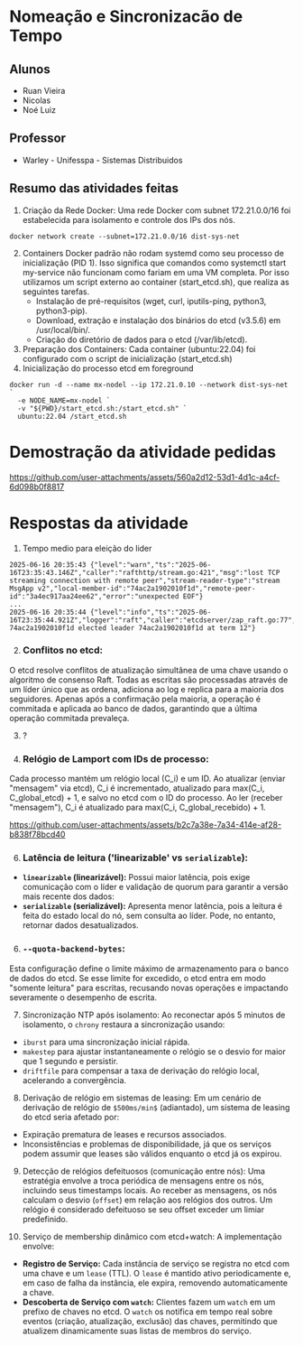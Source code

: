 # Nomeação e Sincronizacão de Tempo
## Alunos
- Ruan Vieira
- Nicolas
- Noé Luiz

## Professor
- Warley - Unifesspa - Sistemas Distribuidos

## Resumo das atividades feitas
1. Criação da Rede Docker: Uma rede Docker com subnet 172.21.0.0/16 foi estabelecida para isolamento e controle dos IPs dos nós.
```
docker network create --subnet=172.21.0.0/16 dist-sys-net
```
2. Containers Docker padrão não rodam systemd como seu processo de inicialização (PID 1). Isso significa que comandos como systemctl start my-service não funcionam como fariam em uma VM completa. Por isso utilizamos um script externo ao container (start_etcd.sh), que realiza as seguintes tarefas.
    - Instalação de pré-requisitos (wget, curl, iputils-ping, python3, python3-pip).
    - Download, extração e instalação dos binários do etcd (v3.5.6) em /usr/local/bin/.
    - Criação do diretório de dados para o etcd (/var/lib/etcd).
4. Preparação dos Containers: Cada container (ubuntu:22.04) foi configurado com o script de inicialização (start_etcd.sh)
3. Inicialização do processo etcd em foreground
```
docker run -d --name mx-nodel --ip 172.21.0.10 --network dist-sys-net `
  -e NODE_NAME=mx-nodel `
  -v "${PWD}/start_etcd.sh:/start_etcd.sh" `
  ubuntu:22.04 /start_etcd.sh
```

# Demostração da atividade pedidas


https://github.com/user-attachments/assets/560a2d12-53d1-4d1c-a4cf-6d098b0f8817


# Respostas da atividade
1. Tempo medio para eleição do lider
```
2025-06-16 20:35:43 {"level":"warn","ts":"2025-06-16T23:35:43.146Z","caller":"rafthttp/stream.go:421","msg":"lost TCP streaming connection with remote peer","stream-reader-type":"stream MsgApp v2","local-member-id":"74ac2a1902010f1d","remote-peer-id":"3a4ec917aa24ee62","error":"unexpected EOF"}
...
2025-06-16 20:35:44 {"level":"info","ts":"2025-06-16T23:35:44.921Z","logger":"raft","caller":"etcdserver/zap_raft.go:77","msg":"raft.node: 74ac2a1902010f1d elected leader 74ac2a1902010f1d at term 12"}
```

2. ### Conflitos no etcd:
O etcd resolve conflitos de atualização simultânea de uma chave usando o algoritmo de consenso Raft. Todas as escritas são processadas através de um líder único que as ordena, adiciona ao log e replica para a maioria dos seguidores. Apenas após a confirmação pela maioria, a operação é commitada e aplicada ao banco de dados, garantindo que a última operação commitada prevaleça.

3. ?

4. ### Relógio de Lamport com IDs de processo:
Cada processo mantém um relógio local (C_i) e um ID. Ao atualizar (enviar "mensagem" via etcd), C_i é incrementado, atualizado para max(C_i, C_global_etcd) + 1, e salvo no etcd com o ID do processo. Ao ler (receber "mensagem"), C_i é atualizado para max(C_i, C_global_recebido) + 1.

https://github.com/user-attachments/assets/b2c7a38e-7a34-414e-af28-b838f78bcd40

6. ### Latência de leitura ('linearizable' vs `serializable`):
* **`linearizable` (linearizável):** Possui maior latência, pois exige comunicação com o líder e validação de quorum para garantir a versão mais recente dos dados:
* **`serializable` (serializável):** Apresenta menor latência, pois a leitura é feita do estado local do nó, sem consulta ao líder. Pode, no entanto, retornar dados desatualizados.

6. ### `--quota-backend-bytes`:
Esta configuração define o limite máximo de armazenamento para o banco de dados do etcd. Se esse limite for excedido, o etcd entra em modo "somente leitura" para escritas, recusando novas operações e impactando severamente o desempenho de escrita.

7. Sincronização NTP após isolamento:
Ao reconectar após 5 minutos de isolamento, o `chrony` restaura a sincronização usando:
* `iburst` para uma sincronização inicial rápida.
* `makestep` para ajustar instantaneamente o relógio se o desvio for maior que 1 segundo e persistir.
* `driftfile` para compensar a taxa de derivação do relógio local, acelerando a convergência.

8. Derivação de relógio em sistemas de leasing:
Em um cenário de derivação de relógio de `$500ms/min$` (adiantado), um sistema de leasing do etcd seria afetado por:
* Expiração prematura de leases e recursos associados.
* Inconsistências e problemas de disponibilidade, já que os serviços podem assumir que leases são válidos enquanto o etcd já os expirou.

9. Detecção de relógios defeituosos (comunicação entre nós):
Uma estratégia envolve a troca periódica de mensagens entre os nós, incluindo seus timestamps locais. Ao receber as mensagens, os nós calculam o desvio (`offset`) em relação aos relógios dos outros. Um relógio é considerado defeituoso se seu offset exceder um limiar predefinido.

10. Serviço de membership dinâmico com etcd+watch:
A implementação envolve:
* **Registro de Serviço:** Cada instância de serviço se registra no etcd com uma chave e um `lease` (TTL). O `lease` é mantido ativo periodicamente e, em caso de falha da instância, ele expira, removendo automaticamente a chave.
* **Descoberta de Serviço com `watch`:** Clientes fazem um `watch` em um prefixo de chaves no etcd. O `watch` os notifica em tempo real sobre eventos (criação, atualização, exclusão) das chaves, permitindo que atualizem dinamicamente suas listas de membros do serviço.
